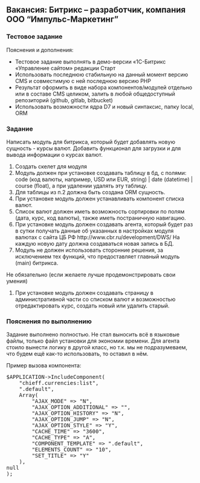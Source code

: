 <h2>Вакансия: Битрикс – разработчик, компания ООО “Импульс-Маркетинг”</h2>
<h3>Тестовое задание</h3>
<p>Пояснения и дополнения:</p>
<ul>
    <li>Тестовое задание выполнять в демо-версии «1С-Битрикс «Управление сайтом» редакции Старт</li>
    <li>Использовать последнюю стабильную на данный момент версию CMS и совместимую с ней последнюю версию PHP</li>
    <li>Результат оформить в виде набора компонентов/модулей отдельно или в составе CMS целиком, залить в любой общедоступный репозиторий (github, gitlab, bitbucket)</li>
    <li>Использовать возможности ядра D7 и новый синтаксис, папку local, ORM</li>
</ul>
<h3>Задание</h3>
<p>Написать модуль для битрикса, который будет добавлять новую сущность - курсы валют. Добавить функционал для загрузки и для вывода информации о курсах валют.</p>
<ol>
    <li>Создать скелет для модуля</li>
    <li>Модуль должен при установке создавать таблицу в бд, с полями: code (код валюты, например, USD или EUR, string) | date (datetime) | course (float), а при удалении удалять эту таблицу.</li>
    <li>Для таблицы из п.2 должна быть создана ORM сущность.</li>
    <li>При установке модуль должен устанавливать компонент списка валют.</li>
    <li>Список валют должен иметь возможность сортировки по полям (дата, курс, код валюты), также иметь постраничную навигацию.</li>
    <li>При установке модуль должен создавать агента, который будет раз в сутки получать данные об указанных в настройках модуля валютах с сайта ЦБ РФ http://www.cbr.ru/development/DWS/ На каждую новую дату должна создаваться новая запись в БД.</li>
    <li>Модуль не должен использовать сторонние решения, за исключением тех функций, что предоставляет главный модуль (main) битрикса.</li>
</ol>
<p>Не обязательно (если желаете лучше продемонстрировать свои умения)</p>
<ol>
    <li>При установке модуль должен создавать страницу в административной части со списком валют и возможностью отредактировать курс, создать новый или удалить старый.</li>
</ol>
<h3>Пояснения по выполнению</h3>
<p>Задание выполнено полностью. Не стал выносить всё в языковые файлы, только файл установки для экономии времени. Для агента стоило вынести логику в другой класс, но т.к. мы не подразумеваем, что будем ещё как-то использовать, то оставил в нём. </p>
<p>Пример вызова компонента:</p>
<pre>
$APPLICATION->IncludeComponent(
	"chieff.currencies:list",
	".default",
	Array(
		"AJAX_MODE" => "N",
		"AJAX_OPTION_ADDITIONAL" => "",
		"AJAX_OPTION_HISTORY" => "N",
		"AJAX_OPTION_JUMP" => "N",
		"AJAX_OPTION_STYLE" => "Y",
		"CACHE_TIME" => "3600",
		"CACHE_TYPE" => "A",
		"COMPONENT_TEMPLATE" => ".default",
		"ELEMENTS_COUNT" => "10",
		"SET_TITLE" => "Y"
	),
null
);
</pre>